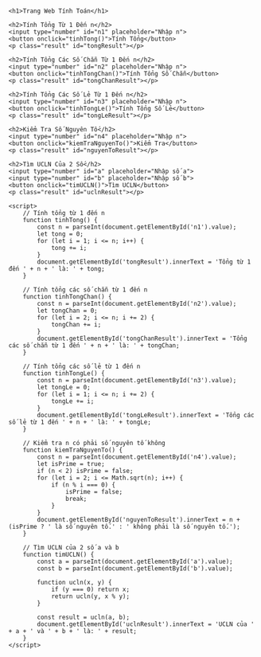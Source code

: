 <!DOCTYPE html>
<html5 lang="en">
<head>
    <meta charset="UTF-8">
    <meta name="viewport" content="width=device-width, initial-scale=1.0">
    <title>Tính Toán</title>
    <style>
        body {
            font-family: Arial, sans-serif;
            margin: 20px;
        }
        input, button {
            margin: 10px 0;
            padding: 5px;
        }
        .result {
            font-weight: bold;
            color: blue;
        }
    </style>
</head>
<body>

    <h1>Trang Web Tính Toán</h1>

    <h2>Tính Tổng Từ 1 Đến n</h2>
    <input type="number" id="n1" placeholder="Nhập n">
    <button onclick="tinhTong()">Tính Tổng</button>
    <p class="result" id="tongResult"></p>

    <h2>Tính Tổng Các Số Chẵn Từ 1 Đến n</h2>
    <input type="number" id="n2" placeholder="Nhập n">
    <button onclick="tinhTongChan()">Tính Tổng Số Chẵn</button>
    <p class="result" id="tongChanResult"></p>

    <h2>Tính Tổng Các Số Lẻ Từ 1 Đến n</h2>
    <input type="number" id="n3" placeholder="Nhập n">
    <button onclick="tinhTongLe()">Tính Tổng Số Lẻ</button>
    <p class="result" id="tongLeResult"></p>

    <h2>Kiểm Tra Số Nguyên Tố</h2>
    <input type="number" id="n4" placeholder="Nhập n">
    <button onclick="kiemTraNguyenTo()">Kiểm Tra</button>
    <p class="result" id="nguyenToResult"></p>

    <h2>Tìm UCLN Của 2 Số</h2>
    <input type="number" id="a" placeholder="Nhập số a">
    <input type="number" id="b" placeholder="Nhập số b">
    <button onclick="timUCLN()">Tìm UCLN</button>
    <p class="result" id="uclnResult"></p>

    <script>
        // Tính tổng từ 1 đến n
        function tinhTong() {
            const n = parseInt(document.getElementById('n1').value);
            let tong = 0;
            for (let i = 1; i <= n; i++) {
                tong += i;
            }
            document.getElementById('tongResult').innerText = 'Tổng từ 1 đến ' + n + ' là: ' + tong;
        }

        // Tính tổng các số chẵn từ 1 đến n
        function tinhTongChan() {
            const n = parseInt(document.getElementById('n2').value);
            let tongChan = 0;
            for (let i = 2; i <= n; i += 2) {
                tongChan += i;
            }
            document.getElementById('tongChanResult').innerText = 'Tổng các số chẵn từ 1 đến ' + n + ' là: ' + tongChan;
        }

        // Tính tổng các số lẻ từ 1 đến n
        function tinhTongLe() {
            const n = parseInt(document.getElementById('n3').value);
            let tongLe = 0;
            for (let i = 1; i <= n; i += 2) {
                tongLe += i;
            }
            document.getElementById('tongLeResult').innerText = 'Tổng các số lẻ từ 1 đến ' + n + ' là: ' + tongLe;
        }

        // Kiểm tra n có phải số nguyên tố không
        function kiemTraNguyenTo() {
            const n = parseInt(document.getElementById('n4').value);
            let isPrime = true;
            if (n < 2) isPrime = false;
            for (let i = 2; i <= Math.sqrt(n); i++) {
                if (n % i === 0) {
                    isPrime = false;
                    break;
                }
            }
            document.getElementById('nguyenToResult').innerText = n + (isPrime ? ' là số nguyên tố.' : ' không phải là số nguyên tố.');
        }

        // Tìm UCLN của 2 số a và b
        function timUCLN() {
            const a = parseInt(document.getElementById('a').value);
            const b = parseInt(document.getElementById('b').value);

            function ucln(x, y) {
                if (y === 0) return x;
                return ucln(y, x % y);
            }

            const result = ucln(a, b);
            document.getElementById('uclnResult').innerText = 'UCLN của ' + a + ' và ' + b + ' là: ' + result;
        }
    </script>

</body>
</html5
